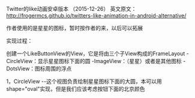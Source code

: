 Twitter的like动画安卓版本 （2015-12-26）
英文原文：http://frogermcs.github.io/twitters-like-animation-in-android-alternative/

作者使用的是星星的图标，暂时按作者的来，以后可以拓展

实现过程：

创建一个LikeButtonView的View，它是将由三个子View构成的FrameLayout
    -CircleView：显示星星图标下面的圆
    -ImageView：（星星）或者是其他图标
    -DotsView：图标周围的浮点

1，CircleView
    --这个视图负责绘制星星图标下面的大圆，本可以用shape="oval"实现，但是我们应该考虑按钮下面的北京颜色


